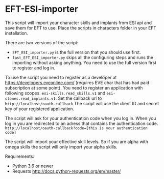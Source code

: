 # EFT-ESI-importer

This script will import your character skills and implants from ESI api and save them for EFT to use.
Place the scripts in characters folder in your EFT installation.

There are two versions of the script:
*  	`EFT_ESI_importer.py` is the full version that you should use first.
*  	`fast_EFT_ESI_importer.py` skips all the configuring steps and runs the importing without asking anything. You need to use the full version first to register and log in.

To use the script you need to register as a developer at https://developers.eveonline.com/ (requires EVE char that has had paid subscription at some point). You need to register an application with following scopes. `esi-skills.read_skills.v1` and
`esi-clones.read_implants.v1`. Set the callback url to `    http://localhost/oauth-callback ` The script will use the client ID and secret key of your registered application.

The script will ask for your authentication code when you log in. When you log in you are redirected to an adress that contains the authentication code.
`http://localhost/oauth-callback?code=[this is your authentication code]`

The script will import your effective skill levels. So if you are alpha with omega skills the script will only import your alpha skills.

Requirements: 
* Python 3.6 or newer
* Requests http://docs.python-requests.org/en/master/
